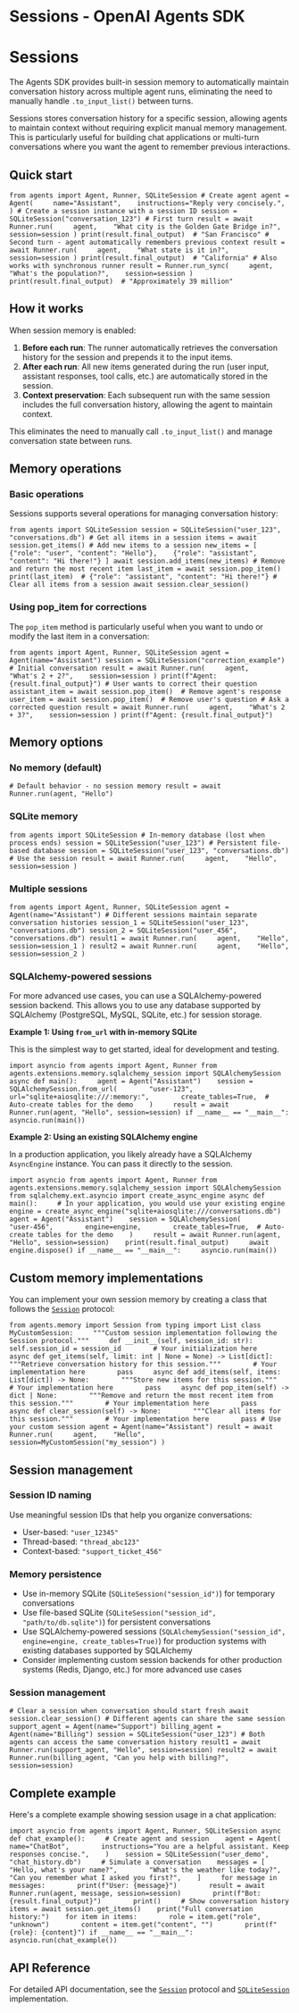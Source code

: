 # Sessions - OpenAI Agents SDK

# Sessions

The Agents SDK provides built-in session memory to automatically maintain conversation history across multiple agent runs, eliminating the need to manually handle `.to_input_list()` between turns.

Sessions stores conversation history for a specific session, allowing agents to maintain context without requiring explicit manual memory management. This is particularly useful for building chat applications or multi-turn conversations where you want the agent to remember previous interactions.

## Quick start

`from agents import Agent, Runner, SQLiteSession # Create agent agent = Agent(     name="Assistant",    instructions="Reply very concisely.", ) # Create a session instance with a session ID session = SQLiteSession("conversation_123") # First turn result = await Runner.run(     agent,    "What city is the Golden Gate Bridge in?",    session=session ) print(result.final_output)  # "San Francisco" # Second turn - agent automatically remembers previous context result = await Runner.run(     agent,    "What state is it in?",    session=session ) print(result.final_output)  # "California" # Also works with synchronous runner result = Runner.run_sync(     agent,    "What's the population?",    session=session ) print(result.final_output)  # "Approximately 39 million"`

## How it works

When session memory is enabled:

1.  **Before each run**: The runner automatically retrieves the conversation history for the session and prepends it to the input items.
2.  **After each run**: All new items generated during the run (user input, assistant responses, tool calls, etc.) are automatically stored in the session.
3.  **Context preservation**: Each subsequent run with the same session includes the full conversation history, allowing the agent to maintain context.

This eliminates the need to manually call `.to_input_list()` and manage conversation state between runs.

## Memory operations

### Basic operations

Sessions supports several operations for managing conversation history:

`from agents import SQLiteSession session = SQLiteSession("user_123", "conversations.db") # Get all items in a session items = await session.get_items() # Add new items to a session new_items = [     {"role": "user", "content": "Hello"},    {"role": "assistant", "content": "Hi there!"} ] await session.add_items(new_items) # Remove and return the most recent item last_item = await session.pop_item() print(last_item)  # {"role": "assistant", "content": "Hi there!"} # Clear all items from a session await session.clear_session()`

### Using pop\_item for corrections

The `pop_item` method is particularly useful when you want to undo or modify the last item in a conversation:

`from agents import Agent, Runner, SQLiteSession agent = Agent(name="Assistant") session = SQLiteSession("correction_example") # Initial conversation result = await Runner.run(     agent,    "What's 2 + 2?",    session=session ) print(f"Agent: {result.final_output}") # User wants to correct their question assistant_item = await session.pop_item()  # Remove agent's response user_item = await session.pop_item()  # Remove user's question # Ask a corrected question result = await Runner.run(     agent,    "What's 2 + 3?",    session=session ) print(f"Agent: {result.final_output}")`

## Memory options

### No memory (default)

`# Default behavior - no session memory result = await Runner.run(agent, "Hello")`

### SQLite memory

`from agents import SQLiteSession # In-memory database (lost when process ends) session = SQLiteSession("user_123") # Persistent file-based database session = SQLiteSession("user_123", "conversations.db") # Use the session result = await Runner.run(     agent,    "Hello",    session=session )`

### Multiple sessions

`from agents import Agent, Runner, SQLiteSession agent = Agent(name="Assistant") # Different sessions maintain separate conversation histories session_1 = SQLiteSession("user_123", "conversations.db") session_2 = SQLiteSession("user_456", "conversations.db") result1 = await Runner.run(     agent,    "Hello",    session=session_1 ) result2 = await Runner.run(     agent,    "Hello",    session=session_2 )`

### SQLAlchemy-powered sessions

For more advanced use cases, you can use a SQLAlchemy-powered session backend. This allows you to use any database supported by SQLAlchemy (PostgreSQL, MySQL, SQLite, etc.) for session storage.

**Example 1: Using `from_url` with in-memory SQLite**

This is the simplest way to get started, ideal for development and testing.

`import asyncio from agents import Agent, Runner from agents.extensions.memory.sqlalchemy_session import SQLAlchemySession async def main():     agent = Agent("Assistant")    session = SQLAlchemySession.from_url(        "user-123",        url="sqlite+aiosqlite:///:memory:",        create_tables=True,  # Auto-create tables for the demo    )     result = await Runner.run(agent, "Hello", session=session) if __name__ == "__main__":     asyncio.run(main())`

**Example 2: Using an existing SQLAlchemy engine**

In a production application, you likely already have a SQLAlchemy `AsyncEngine` instance. You can pass it directly to the session.

`import asyncio from agents import Agent, Runner from agents.extensions.memory.sqlalchemy_session import SQLAlchemySession from sqlalchemy.ext.asyncio import create_async_engine async def main():     # In your application, you would use your existing engine    engine = create_async_engine("sqlite+aiosqlite:///conversations.db")     agent = Agent("Assistant")    session = SQLAlchemySession(        "user-456",        engine=engine,        create_tables=True,  # Auto-create tables for the demo    )     result = await Runner.run(agent, "Hello", session=session)    print(result.final_output)     await engine.dispose() if __name__ == "__main__":     asyncio.run(main())`

## Custom memory implementations

You can implement your own session memory by creating a class that follows the [`Session`]() protocol:

`from agents.memory import Session from typing import List class MyCustomSession:     """Custom session implementation following the Session protocol."""     def __init__(self, session_id: str):        self.session_id = session_id        # Your initialization here     async def get_items(self, limit: int | None = None) -> List[dict]:        """Retrieve conversation history for this session."""        # Your implementation here        pass     async def add_items(self, items: List[dict]) -> None:        """Store new items for this session."""        # Your implementation here        pass     async def pop_item(self) -> dict | None:        """Remove and return the most recent item from this session."""        # Your implementation here        pass     async def clear_session(self) -> None:        """Clear all items for this session."""        # Your implementation here        pass # Use your custom session agent = Agent(name="Assistant") result = await Runner.run(     agent,    "Hello",    session=MyCustomSession("my_session") )`

## Session management

### Session ID naming

Use meaningful session IDs that help you organize conversations:

*   User-based: `"user_12345"`
*   Thread-based: `"thread_abc123"`
*   Context-based: `"support_ticket_456"`

### Memory persistence

*   Use in-memory SQLite (`SQLiteSession("session_id")`) for temporary conversations
*   Use file-based SQLite (`SQLiteSession("session_id", "path/to/db.sqlite")`) for persistent conversations
*   Use SQLAlchemy-powered sessions (`SQLAlchemySession("session_id", engine=engine, create_tables=True)`) for production systems with existing databases supported by SQLAlchemy
*   Consider implementing custom session backends for other production systems (Redis, Django, etc.) for more advanced use cases

### Session management

`# Clear a session when conversation should start fresh await session.clear_session() # Different agents can share the same session support_agent = Agent(name="Support") billing_agent = Agent(name="Billing") session = SQLiteSession("user_123") # Both agents can access the same conversation history result1 = await Runner.run(support_agent, "Hello", session=session) result2 = await Runner.run(billing_agent, "Can you help with billing?", session=session)`

## Complete example

Here's a complete example showing session usage in a chat application:

`import asyncio from agents import Agent, Runner, SQLiteSession async def chat_example():     # Create agent and session    agent = Agent(        name="ChatBot",        instructions="You are a helpful assistant. Keep responses concise.",    )    session = SQLiteSession("user_demo", "chat_history.db")     # Simulate a conversation    messages = [        "Hello, what's your name?",        "What's the weather like today?",        "Can you remember what I asked you first?",    ]     for message in messages:        print(f"User: {message}")        result = await Runner.run(agent, message, session=session)        print(f"Bot: {result.final_output}")        print()     # Show conversation history    items = await session.get_items()    print("Full conversation history:")    for item in items:        role = item.get("role", "unknown")        content = item.get("content", "")        print(f"{role}: {content}") if __name__ == "__main__":     asyncio.run(chat_example())`

## API Reference

For detailed API documentation, see the [`Session`]() protocol and [`SQLiteSession`]() implementation.

